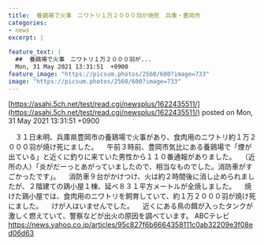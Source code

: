 ```yaml
---
title:  養鶏場で火事　ニワトリ１万２０００羽が焼死　兵庫・豊岡市  
categories:
- news
excerpt: |
  
feature_text: |
  ##  養鶏場で火事　ニワトリ１万２０００羽が...
  Mon, 31 May 2021 13:31:51  +0900
feature_image: "https://picsum.photos/2560/600?image=733"
image: "https://picsum.photos/2560/600?image=733"
---
```


[https://asahi.5ch.net/test/read.cgi/newsplus/1622435511/](https://asahi.5ch.net/test/read.cgi/newsplus/1622435511/)
posted on Mon, 31 May 2021 13:31:51  +0900

<!--more-->

　３１日未明、兵庫県豊岡市の養鶏場で火事があり、食肉用のニワトリ約１万２０００羽が焼け死にました。 　午前３時前、豊岡市気比にある養鶏場で「煙が出ている」と近くに釣りに来ていた男性から１１０番通報がありました。 　（近所の人）「炎がだーっとあがっていましたので、相当なものでした。消防車がすごかったです」。 　消防車９台がかけつけ、火は約２時間後に消し止められましたが、２階建ての鶏小屋１棟、延べ８３１平方メートルが全焼しました。 　焼けた鶏小屋では、食肉用のニワトリを飼育していて、約１万２０００羽が焼け死にました。 　けが人はいませんでした。 　近くにある鳥の餌が入ったタンクが激しく燃えていて、警察などが出火の原因を調べています。 ABCテレビ https://news.yahoo.co.jp/articles/95c827f6b6664358111c0ab32209e3f08ed06d63
